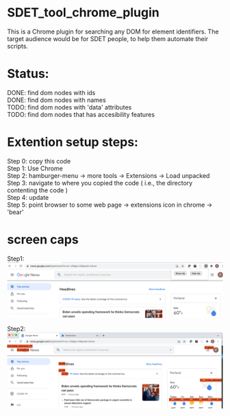# SDET_tool_chrome_plugin

This is a Chrome plugin for searching any DOM for element identifiers. The target audience would be for SDET people, to help them automate their scripts.

# Status:  
DONE: find dom nodes with ids    
DONE: find dom nodes with names  
TODO: find dom nodes with 'data' attributes  
TODO: find dom nodes that has accesibility features  

# Extention setup steps:   
Step 0: copy this code   
Step 1: Use Chrome  
Step 2: hamburger-menu -> more tools -> Extensions -> Load unpacked     
Step 3: navigate to where you copied the code ( i.e., the directory contenting the code )  
Step 4: update    
Step 5: point browser to some web page -> extensions icon in chrome -> 'bear'  

# screen caps
Step1:  
![Step1 screen cap](sdet_step1.png?raw=true "step1 screen cap")  
  
  
Step2:  
![Step2 screen cap](sdet_step2.png?raw=true "step2 screen cap")


